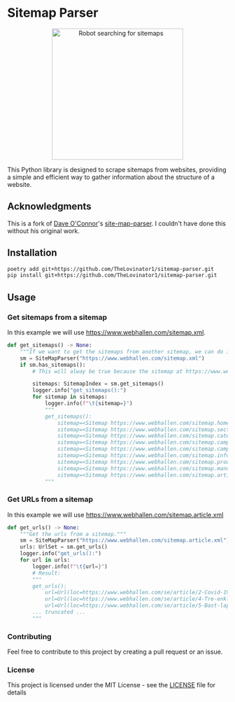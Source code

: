 # Sitemap Parser

<p align="center">
  <img src="https://github.com/thelovinator1/sitemap-parser/blob/master/.github/logo.png?raw=true" title="Robot searching for sitemaps" alt="Robot searching for sitemaps" width="300" height="300" />
</p>

This Python library is designed to scrape sitemaps from websites, providing a simple and efficient way to gather information about the structure of a website.

## Acknowledgments

This is a fork of [Dave O'Connor](https://github.com/daveoconnor)'s [site-map-parser](https://github.com/daveoconnor/site-map-parser). I couldn't have done this without his original work.

## Installation

```sh
poetry add git+https://github.com/TheLovinator1/sitemap-parser.git
pip install git+https://github.com/TheLovinator1/sitemap-parser.git
```

## Usage

### Get sitemaps from a sitemap

In this example we will use <https://www.webhallen.com/sitemap.xml>.

```python
def get_sitemaps() -> None:
    """If we want to get the sitemaps from another sitemap, we can do it like this."""
    sm = SiteMapParser("https://www.webhallen.com/sitemap.xml")
    if sm.has_sitemaps():
        # This will alway be true because the sitemap at https://www.webhallen.com/sitemap.xml has other sitemaps inside it.

        sitemaps: SitemapIndex = sm.get_sitemaps()
        logger.info("get_sitemaps():")
        for sitemap in sitemaps:
            logger.info(f"\t{sitemap=}")
            """
            get_sitemaps():
                sitemap=<Sitemap https://www.webhallen.com/sitemap.home.xml>
                sitemap=<Sitemap https://www.webhallen.com/sitemap.section.xml>
                sitemap=<Sitemap https://www.webhallen.com/sitemap.category.xml>
                sitemap=<Sitemap https://www.webhallen.com/sitemap.campaign.xml>
                sitemap=<Sitemap https://www.webhallen.com/sitemap.campaignList.xml>
                sitemap=<Sitemap https://www.webhallen.com/sitemap.infoPages.xml>
                sitemap=<Sitemap https://www.webhallen.com/sitemap.product.xml>
                sitemap=<Sitemap https://www.webhallen.com/sitemap.manufacturer.xml>
                sitemap=<Sitemap https://www.webhallen.com/sitemap.article.xml>
            """
```

### Get URLs from a sitemap

In this example we will use <https://www.webhallen.com/sitemap.article.xml>

```python
def get_urls() -> None:
    """Get the urls from a sitemap."""
    sm = SiteMapParser("https://www.webhallen.com/sitemap.article.xml")
    urls: UrlSet = sm.get_urls()
    logger.info("get_urls():")
    for url in urls:
        logger.info(f"\t{url=}")
        # Result:
        """
        get_urls():
            url=Url(loc=https://www.webhallen.com/se/article/2-Covid-19-Butiksatgarder, lastmod=None, changefreq=None, priority=0.3)
            url=Url(loc=https://www.webhallen.com/se/article/4-Tre-enkla-steg-for-ett-smart-hem, lastmod=None, changefreq=None, priority=0.3)
            url=Url(loc=https://www.webhallen.com/se/article/5-Bast-laptop-for-varterminen-2021, lastmod=None, changefreq=None, priority=0.3)
        ... truncated ...
        """
```

### Contributing

Feel free to contribute to this project by creating a pull request or an issue.

### License

This project is licensed under the MIT License - see the [LICENSE](LICENSE) file for details
